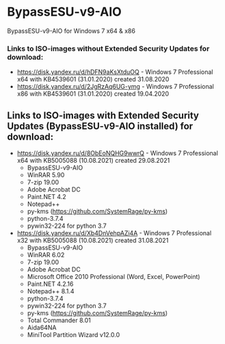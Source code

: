 # BypassESU-v9-AIO
BypassESU-v9-AIO for Windows 7 x64 &amp; x86

### Links to ISO-images without Extended Security Updates for download:  
- https://disk.yandex.ru/d/hDFN9aKsXtduOQ - Windows 7 Professional x64 with KB4539601 (31.01.2020) created 31.08.2020  
- https://disk.yandex.ru/d/2JgRzAq6UG-ymg - Windows 7 Professional x86 with KB4539601 (31.01.2020) created 19.04.2020

## Links to ISO-images with Extended Security Updates (BypassESU-v9-AIO installed) for download:  
* https://disk.yandex.ru/d/8ObEoNQHG9wwrQ - Windows 7 Professional x64 with KB5005088 (10.08.2021) created 29.08.2021
  * BypassESU-v9-AIO
  * WinRAR 5.90
  * 7-zip 19.00
  * Adobe Acrobat DC
  * Paint.NET 4.2
  * Notepad++
  * py-kms (https://github.com/SystemRage/py-kms)
  * python-3.7.4
  * pywin32-224 for python 3.7
* https://disk.yandex.ru/d/Xb4DnVehpAZi4A - Windows 7 Professional x32 with KB5005088 (10.08.2021) created 31.08.2021
  * BypassESU-v9-AIO
  * WinRAR 6.02
  * 7-zip 19.00
  * Adobe Acrobat DC
  * Microsoft Office 2010 Professional (Word, Excel, PowerPoint)
  * Paint.NET 4.2.16
  * Notepad++ 8.1.4
  * python-3.7.4
  * pywin32-224 for python 3.7
  * py-kms (https://github.com/SystemRage/py-kms)
  * Total Commander 8.01
  * Aida64NA
  * MiniTool Partition Wizard v12.0.0

